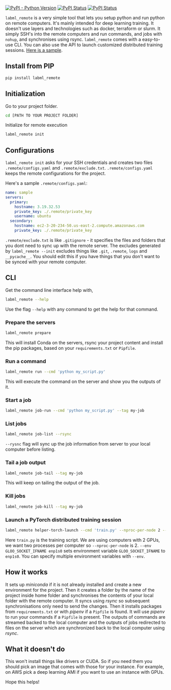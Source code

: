 [![PyPI - Python Version](https://badge.fury.io/py/labml-remote.svg)](https://badge.fury.io/py/labml-remote)
[![PyPI Status](https://pepy.tech/badge/labml_remote)](https://pepy.tech/project/labml_remote)
[![PyPI Status](https://img.shields.io/badge/slack-chat-green.svg?logo=slack)](https://join.slack.com/t/labforml/shared_invite/zt-egj9zvq9-Dl3hhZqobexgT7aVKnD14g/)

`labml_remote` is a very simple tool that lets you setup python and run python on remote computers.
It's mainly intended for deep learning training.
It doesn't use layers and technologies such as docker, terraform or slurm.
It simply SSH's into the remote computers and run commands, and jobs with `nohup`,
 and synchronises using rsync.
`labml_remote` comes with a easy-to-use CLI. You can also use the API to launch 
customized distributed training sessions.
[Here is a sample](https://github.com/lab-ml/remote).

## Install from PIP

```bash
pip install labml_remote
```

## Initialization

Go to your project folder.

```bash
cd [PATH TO YOUR PROJECT FOLDER]
```

Initialize for remote execution
```bash
labml_remote init
```


## Configurations

`labml_remote init` asks for your SSH credentials and creates two files `.remote/configs.yaml`
and `.remote/exclude.txt`.
`.remote/configs.yaml` keeps the remote configurations for the project.

Here's a sample `.remote/configs.yaml`:

```yaml
name: sample
servers:
  primary:
    hostname: 3.19.32.53
    private_key: ./.remote/private_key
    username: ubuntu
  secondary:
    hostname: ec2-3-20-234-50.us-east-2.compute.amazonaws.com
    private_key: ./.remote/private_key
```

`.remote/exclude.txt` is like `.gitignore` - it specifies the files and folders that you dont need
to sync up with the remote server. The excludes generated by `labml_remote --init` excludes
things like `.git`, `.remote`, `logs` and `__pycache__`.
You should edit this if you have things that you don't want to be synced with your remote computer.

## CLI

Get the command line interface help with,

```bash
labml_remote --help
```

Use the flag `--help` with any command to get the help for that command.

### Prepare the servers

```bash
labml_remote prepare
```

This will install Conda on the servers, rsync your project content and install the pip packages,
based on your `requirements.txt` or `Pipfile`.

### Run a command

```bash
labml_remote run --cmd 'python my_script.py'
```

This will execute the command on the server and show you the outputs of it.

### Start a job

```bash
labml_remote job-run --cmd 'python my_script.py' --tag my-job
```

### List jobs

```bash
labml_remote job-list --rsync
```

`--rysnc` flag will sync up the job information from server to your local computer before
listing.

### Tail a job output

```bash
labml_remote job-tail --tag my-job
```

This will keep on tailing the output of the job.

### Kill jobs

```bash
labml_remote job-kill --tag my-job
```

### Launch a PyTorch distributed training session

```bash
labml_remote helper-torch-launch --cmd 'train.py' --nproc-per-node 2 --env GLOO_SOCKET_IFNAME enp1s0
```
Here `train.py` is the training script. We are using computers  with 2 GPUs, we want two processes per computer
so `--nproc-per-node` is 2. `--env GLOO_SOCKET_IFNAME enp1s0` sets environment variable `GLOO_SOCKET_IFNAME` to
`enp1s0`. You can specify multiple environment variables with `--env`.

## How it works

It sets up *miniconda* if it is not already installed and create a new environment for the project.
Then it creates a folder by the name of the project inside home folder and synchronises the contents
of your local folder with the remote computer.
It syncs using *rsync* so subsequent synchronisations only need to send the changes.
Then it installs packages from `requirements.txt` or with *pipenv* if a `Pipfile` is found.
It will use *pipenv* to run your commands if a `Pipfile` is present.
The outputs of commands are streamed backed to the local computer and the outputs of jobs redirected to
files on the server which are synchronized back to the local computer using *rsync*.

## What it doesn't do

This won't install things like drivers or CUDA. So if you need them you should pick an
image that comes with those for your instance. For example, on AWS pick a deep learning
AMI if you want to use an instance with GPUs.

Hope this helps!